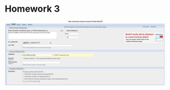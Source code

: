 # Homework 3

![alt text](https://github.com/qingningmengguodong/bioinfo_tsinghua/blob/master/img/homework3_fig2.png)

